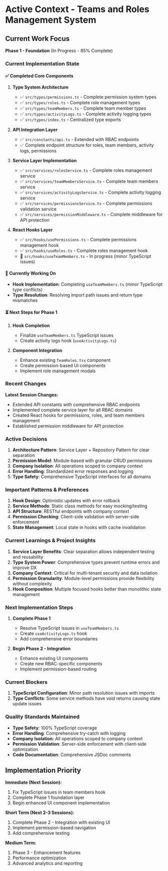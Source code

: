 # Active Context - Teams and Roles Management System

## Current Work Focus

**Phase 1 - Foundation** (In Progress - 85% Complete)

### Current Implementation State

#### ✅ Completed Core Components

1. **Type System Architecture**

   - ✅ `src/types/permissions.ts` - Complete permission system types
   - ✅ `src/types/roles.ts` - Complete role management types
   - ✅ `src/types/teamMembers.ts` - Complete team member types
   - ✅ `src/types/activityLogs.ts` - Complete activity logging types
   - ✅ `src/types/index.ts` - Centralized type exports

2. **API Integration Layer**

   - ✅ `src/constants/api.ts` - Extended with RBAC endpoints
   - ✅ Complete endpoint structure for roles, team members, activity logs, permissions

3. **Service Layer Implementation**

   - ✅ `src/services/rolesService.ts` - Complete roles management service
   - ✅ `src/services/teamMembersService.ts` - Complete team members service
   - ✅ `src/services/activityLogsService.ts` - Complete activity logging service
   - ✅ `src/services/permissionsService.ts` - Complete permissions validation service
   - ✅ `src/services/permissionMiddleware.ts` - Complete middleware for API protection

4. **React Hooks Layer**
   - ✅ `src/hooks/usePermissions.ts` - Complete permissions management hook
   - ✅ `src/hooks/useRoles.ts` - Complete roles management hook
   - 🔄 `src/hooks/useTeamMembers.ts` - In progress (minor TypeScript issues)

#### 🔄 Currently Working On

- **Hook Implementation**: Completing `useTeamMembers.ts` (minor TypeScript type conflicts)
- **Type Resolution**: Resolving import path issues and return type mismatches

#### ⏳ Next Steps for Phase 1

1. **Hook Completion**

   - Finalize `useTeamMembers.ts` TypeScript issues
   - Create activity logs hook (`useActivityLogs.ts`)

2. **Component Integration**
   - Enhance existing `TeamRoles.tsx` component
   - Create permission-based UI components
   - Implement role management modals

### Recent Changes

**Latest Session Changes:**

- Extended API constants with comprehensive RBAC endpoints
- Implemented complete service layer for all RBAC domains
- Created React hooks for permissions, roles, and team members management
- Established permission middleware for API protection

### Active Decisions

1. **Architecture Pattern**: Service Layer + Repository Pattern for clear separation
2. **Permission Model**: Module-based with granular CRUD permissions
3. **Company Isolation**: All operations scoped to company context
4. **Error Handling**: Standardized error responses and logging
5. **Type Safety**: Comprehensive TypeScript interfaces for all domains

### Important Patterns & Preferences

1. **Hook Design**: Optimistic updates with error rollback
2. **Service Methods**: Static class methods for easy mocking/testing
3. **API Structure**: RESTful endpoints with company context
4. **Permission Checking**: Client-side validation with server-side enforcement
5. **State Management**: Local state in hooks with cache invalidation

### Current Learnings & Project Insights

1. **Service Layer Benefits**: Clear separation allows independent testing and reusability
2. **Type System Power**: Comprehensive types prevent runtime errors and improve DX
3. **Company Context**: Critical for multi-tenant security and data isolation
4. **Permission Granularity**: Module-level permissions provide flexibility without complexity
5. **Hook Composition**: Multiple focused hooks better than monolithic state management

### Next Implementation Steps

1. **Complete Phase 1**

   - Resolve TypeScript issues in `useTeamMembers.ts`
   - Create `useActivityLogs.ts` hook
   - Add comprehensive error boundaries

2. **Begin Phase 2 - Integration**
   - Enhance existing UI components
   - Create new RBAC-specific components
   - Implement permission-based routing

### Current Blockers

1. **TypeScript Configuration**: Minor path resolution issues with imports
2. **Type Conflicts**: Some service methods have void returns causing state update issues

### Quality Standards Maintained

- **Type Safety**: 100% TypeScript coverage
- **Error Handling**: Comprehensive try-catch with logging
- **Company Isolation**: All operations scoped to company context
- **Permission Validation**: Server-side enforcement with client-side optimization
- **Code Documentation**: Comprehensive JSDoc comments

## Implementation Priority

**Immediate (Next Session):**

1. Fix TypeScript issues in team members hook
2. Complete Phase 1 foundation layer
3. Begin enhanced UI component implementation

**Short Term (Next 2-3 Sessions):**

1. Complete Phase 2 - Integration with existing UI
2. Implement permission-based navigation
3. Add comprehensive testing

**Medium Term:**

1. Phase 3 - Enhancement features
2. Performance optimization
3. Advanced analytics and reporting
